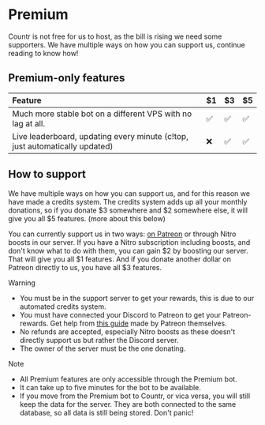 # Premium

Countr is not free for us to host, as the bill is rising we need some supporters. We have multiple ways on how you can support us, continue reading to know how!

## Premium-only features

| Feature                                 | $1 | $3 | $5 |
|:----------------------------------------|:---|:---|:---|
| Much more stable bot on a different VPS with no lag at all. | ✅ | ✅ | ✅ |
| Live leaderboard, updating every minute (c!top, just automatically updated) | ❌ | ✅ | ✅ |

## How to support

We have multiple ways on how you can support us, and for this reason we have made a credits system. The credits system adds up all your monthly donations, so if you donate $3 somewhere and $2 somewhere else, it will give you all $5 features. (more about this below)

You can currently support us in two ways: [on Patreon](https://patreon.com/gleeny) or through Nitro boosts in our server. If you have a Nitro subscription including boosts, and don't know what to do with them, you can gain $2 by boosting our server. That will give you all $1 features. And if you donate another dollar on Patreon directly to us, you have all $3 features.

> [!WARNING]
> - You must be in the support server to get your rewards, this is due to our automated credits system.
> - You must have connected your Discord to Patreon to get your Patreon-rewards. Get help from [this guide](https://support.patreon.com/hc/en-us/articles/212052266-Get-my-Discord-role#h_21f22930-84c5-4950-b6b1-3e83312f66dc) made by Patreon themselves.
> - No refunds are accepted, especially Nitro boosts as these doesn't directly support us but rather the Discord server.
> - The owner of the server must be the one donating.

> [!NOTE]
> - All Premium features are only accessible through the Premium bot.
> - It can take up to five minutes for the bot to be available.
> - If you move from the Premium bot to Countr, or vica versa, you will still keep the data for the server. They are both connected to the same database, so all data is still being stored. Don't panic!